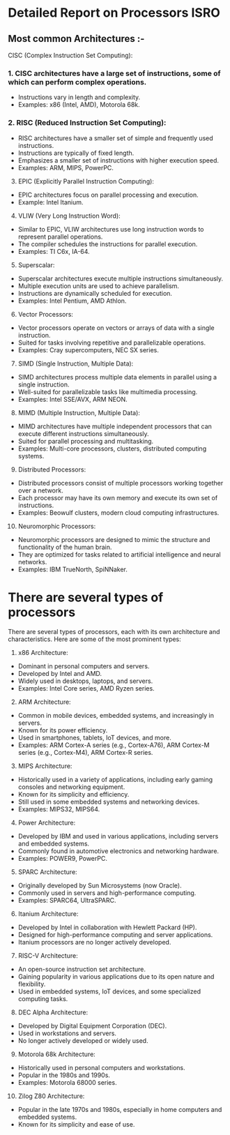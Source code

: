 # Detailed Report on Processors  ISRO

## Most common Architectures :- 
CISC (Complex Instruction Set Computing):

### 1. CISC architectures have a large set of instructions, some of which can perform complex operations.
- Instructions vary in length and complexity.
- Examples: x86 (Intel, AMD), Motorola 68k.

### 2. RISC (Reduced Instruction Set Computing):
- RISC architectures have a smaller set of simple and frequently used instructions.
- Instructions are typically of fixed length.
- Emphasizes a smaller set of instructions with higher execution speed.
- Examples: ARM, MIPS, PowerPC.

3. EPIC (Explicitly Parallel Instruction Computing):
- EPIC architectures focus on parallel processing and execution.
- Example: Intel Itanium.

4. VLIW (Very Long Instruction Word):
- Similar to EPIC, VLIW architectures use long instruction words to represent parallel operations.
- The compiler schedules the instructions for parallel execution.
- Examples: TI C6x, IA-64.

5. Superscalar:
- Superscalar architectures execute multiple instructions simultaneously.
- Multiple execution units are used to achieve parallelism.
- Instructions are dynamically scheduled for execution.
- Examples: Intel Pentium, AMD Athlon.

6. Vector Processors:
- Vector processors operate on vectors or arrays of data with a single instruction.
- Suited for tasks involving repetitive and parallelizable operations.
- Examples: Cray supercomputers, NEC SX series.

7. SIMD (Single Instruction, Multiple Data):
- SIMD architectures process multiple data elements in parallel using a single instruction.
- Well-suited for parallelizable tasks like multimedia processing.
- Examples: Intel SSE/AVX, ARM NEON.

8. MIMD (Multiple Instruction, Multiple Data):
- MIMD architectures have multiple independent processors that can execute different instructions simultaneously.
- Suited for parallel processing and multitasking.
- Examples: Multi-core processors, clusters, distributed computing systems.

9. Distributed Processors:
- Distributed processors consist of multiple processors working together over a network.
- Each processor may have its own memory and execute its own set of instructions.
- Examples: Beowulf clusters, modern cloud computing infrastructures.

10. Neuromorphic Processors:
- Neuromorphic processors are designed to mimic the structure and functionality of the human brain.
- They are optimized for tasks related to artificial intelligence and neural networks.
- Examples: IBM TrueNorth, SpiNNaker.




# There are several types of processors

There are several types of processors, each with its own architecture and characteristics. Here are some of the most prominent types:

1. x86 Architecture:
- Dominant in personal computers and servers.
- Developed by Intel and AMD.
- Widely used in desktops, laptops, and servers.
- Examples: Intel Core series, AMD Ryzen series.

2. ARM Architecture:
- Common in mobile devices, embedded systems, and increasingly in servers.
- Known for its power efficiency.
- Used in smartphones, tablets, IoT devices, and more.
- Examples: ARM Cortex-A series (e.g., Cortex-A76), ARM Cortex-M series (e.g., Cortex-M4), ARM Cortex-R series.

3. MIPS Architecture:
- Historically used in a variety of applications, including early gaming consoles and networking equipment.
- Known for its simplicity and efficiency.
- Still used in some embedded systems and networking devices.
- Examples: MIPS32, MIPS64.

4. Power Architecture:
- Developed by IBM and used in various applications, including servers and embedded systems.
- Commonly found in automotive electronics and networking hardware.
- Examples: POWER9, PowerPC.

5. SPARC Architecture:
- Originally developed by Sun Microsystems (now Oracle).
- Commonly used in servers and high-performance computing.
- Examples: SPARC64, UltraSPARC.

6. Itanium Architecture:
- Developed by Intel in collaboration with Hewlett Packard (HP).
- Designed for high-performance computing and server applications.
- Itanium processors are no longer actively developed.

7. RISC-V Architecture:
- An open-source instruction set architecture.
- Gaining popularity in various applications due to its open nature and flexibility.
- Used in embedded systems, IoT devices, and some specialized computing tasks.

8. DEC Alpha Architecture:
- Developed by Digital Equipment Corporation (DEC).
- Used in workstations and servers.
- No longer actively developed or widely used.

9. Motorola 68k Architecture:
- Historically used in personal computers and workstations.
- Popular in the 1980s and 1990s.
- Examples: Motorola 68000 series.

10. Zilog Z80 Architecture:
- Popular in the late 1970s and 1980s, especially in home computers and embedded systems.
- Known for its simplicity and ease of use.


